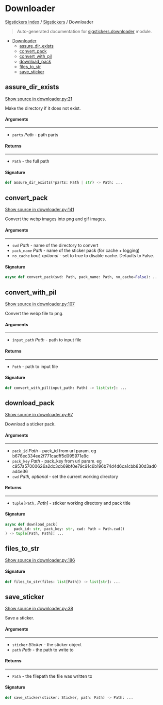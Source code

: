 # Downloader

[Sigstickers Index](../README.md#sigstickers-index) / [Sigstickers](./index.md#sigstickers) / Downloader

> Auto-generated documentation for [sigstickers.downloader](../../../sigstickers/downloader.py) module.

- [Downloader](#downloader)
  - [assure_dir_exists](#assure_dir_exists)
  - [convert_pack](#convert_pack)
  - [convert_with_pil](#convert_with_pil)
  - [download_pack](#download_pack)
  - [files_to_str](#files_to_str)
  - [save_sticker](#save_sticker)

## assure_dir_exists

[Show source in downloader.py:21](../../../sigstickers/downloader.py#L21)

Make the directory if it does not exist.

#### Arguments

----
 - `parts` *Path* - path parts

#### Returns

-------
 - `Path` - the full path

#### Signature

```python
def assure_dir_exists(*parts: Path | str) -> Path: ...
```



## convert_pack

[Show source in downloader.py:141](../../../sigstickers/downloader.py#L141)

Convert the webp images into png and gif images.

#### Arguments

----
 - `swd` *Path* - name of the directory to convert
 - `pack_name` *Path* - name of the sticker pack (for cache + logging)
 - `no_cache` *bool, optional* - set to true to disable cache. Defaults to False.

#### Signature

```python
async def convert_pack(swd: Path, pack_name: Path, no_cache=False): ...
```



## convert_with_pil

[Show source in downloader.py:107](../../../sigstickers/downloader.py#L107)

Convert the webp file to png.

#### Arguments

----
 - `input_path` *Path* - path to input file

#### Returns

-------
 - `Path` - path to input file

#### Signature

```python
def convert_with_pil(input_path: Path) -> list[str]: ...
```



## download_pack

[Show source in downloader.py:67](../../../sigstickers/downloader.py#L67)

Download a sticker pack.

#### Arguments

----
 - `pack_id` *Path* - pack_id from url param. eg b676ec334ee2f771cadff5d095971e8c
 - `pack_key` *Path* - pack_key from url param. eg
 c957a57000626a2dc3cb69bf0e79c91c6b196b74d4d6ca1cbb830d3ad0ad4e36
 - `cwd` *Path, optional* - set the current working directory

#### Returns

-------
 - `tuple[Path,` *Path]* - sticker working directory and pack title

#### Signature

```python
async def download_pack(
    pack_id: str, pack_key: str, cwd: Path = Path.cwd()
) -> tuple[Path, Path]: ...
```



## files_to_str

[Show source in downloader.py:186](../../../sigstickers/downloader.py#L186)

#### Signature

```python
def files_to_str(files: list[Path]) -> list[str]: ...
```



## save_sticker

[Show source in downloader.py:38](../../../sigstickers/downloader.py#L38)

Save a sticker.

#### Arguments

----
 - `sticker` *Sticker* - the sticker object
 - `path` *Path* - the path to write to

#### Returns

-------
 - `Path` - the filepath the file was written to

#### Signature

```python
def save_sticker(sticker: Sticker, path: Path) -> Path: ...
```